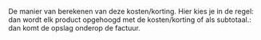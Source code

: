 De manier van berekenen van deze kosten/korting. Hier kies je in de regel: dan wordt elk product opgehoogd met de kosten/korting of als subtotaal.: dan komt de opslag onderop de factuur. 